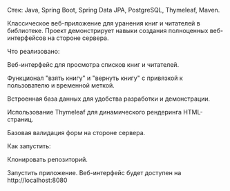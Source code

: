 Стек: Java, Spring Boot, Spring Data JPA, PostgreSQL, Thymeleaf, Maven.

Классическое веб-приложение для уранения книг и читателей в библиотеке. Проект демонстрирует навыки создания полноценных веб-интерфейсов на стороне сервера.

Что реализовано:

Веб-интерфейс для просмотра списков книг и читателей.

Функционал "взять книгу" и "вернуть книгу" с привязкой к пользователю и временной меткой.

Встроенная база данных для удобства разработки и демонстрации.

Использование Thymeleaf для динамического рендеринга HTML-страниц.

Базовая валидация форм на стороне сервера.

Как запустить:

Клонировать репозиторий.

Запустить приложение. Веб-интерфейс будет доступен на http://localhost:8080

